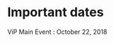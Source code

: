 # Important dates

ViP Main Event
: October 22, 2018

<!-- ## Papers

Paper Submission
: June 16, 2017, 05:00 PM (PDT)

Author Notification
: July 14, 2017

Camera-Ready Deadline
: July 29, 2017

## Workshop

Half-day workshop
: October 2, 2017

## Panel

Increasing the Impact of Visualization Research
: October 3, 2017

## Posters

VIS main poster session
: October 4, 2017 -->